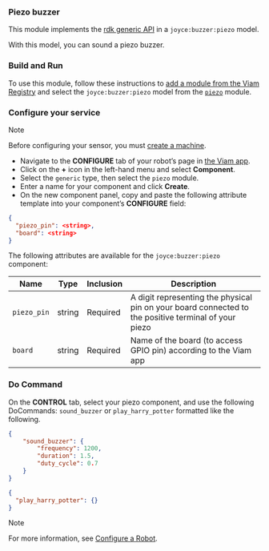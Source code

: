 ### Piezo buzzer

This module implements the [rdk generic API](https://docs.viam.com/appendix/apis/components/generic/) in a `joyce:buzzer:piezo` model.

With this model, you can sound a piezo buzzer.

### Build and Run

To use this module, follow these instructions to [add a module from the Viam Registry](https://docs.viam.com/registry/configure/#add-a-modular-resource-from-the-viam-registry) and select the `joyce:buzzer:piezo` model from the [`piezo`](https://app.viam.com/module/joyce/apriltag) module.

### Configure your service

> [!NOTE]  
> Before configuring your sensor, you must [create a machine](https://docs.viam.com/cloud/machines/#add-a-new-machine).

- Navigate to the **CONFIGURE** tab of your robot’s page in [the Viam app](https://app.viam.com/).
- Click on the **+** icon in the left-hand menu and select **Component**.
- Select the `generic` type, then select the `piezo` module.
- Enter a name for your component and click **Create**.
- On the new component panel, copy and paste the following attribute template into your component’s **CONFIGURE** field:

```json
{
  "piezo_pin": <string>,
  "board": <string>
}
```

The following attributes are available for the `joyce:buzzer:piezo` component:

| Name        | Type  | Inclusion | Description                            |
| ----------- | ----- | --------- | -------------------------------------- |
| `piezo_pin` | string | Required | A digit representing the physical pin on your board connected to the positive terminal of your piezo  |
| `board`     | string | Required | Name of the board (to access GPIO pin) according to the Viam app |

### Do Command
On the **CONTROL** tab, select your piezo component, and use the following DoCommands: `sound_buzzer` or `play_harry_potter` formatted like the following.

```json
{
    "sound_buzzer": {
        "frequency": 1200,
        "duration": 1.5,
        "duty_cycle": 0.7
    }
}
```

```json
{
  "play_harry_potter": {}
}
```

> [!NOTE]  
> For more information, see [Configure a Robot](https://docs.viam.com/manage/configuration/).
